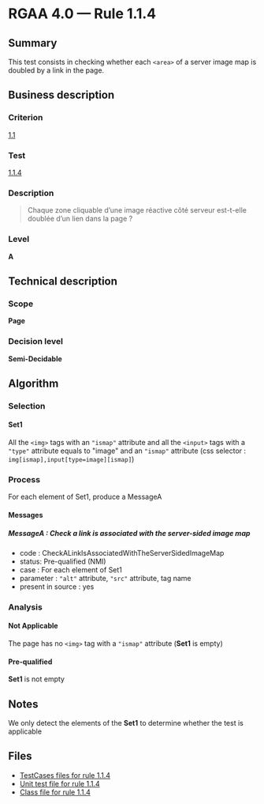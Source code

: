 # RGAA 4.0 — Rule 1.1.4

## Summary

This test consists in checking whether each `<area>` of a server image map is doubled by a link in the page.

## Business description

### Criterion

[1.1](https://www.numerique.gouv.fr/publications/rgaa-accessibilite/methode/criteres/#crit-1-1)

### Test

[1.1.4](https://www.numerique.gouv.fr/publications/rgaa-accessibilite/methode/criteres/#test-1-1-4)

### Description

> Chaque zone cliquable d’une image réactive côté serveur est-t-elle doublée d’un lien dans la page ?

### Level

**A**


## Technical description

### Scope

**Page**

### Decision level

**Semi-Decidable**

## Algorithm

### Selection

#### Set1

All the `<img>` tags with an `"ismap"` attribute and all the `<input>` tags with a `"type"` attribute equals to "image" and an `"ismap"` attribute (css selector : `img[ismap],input[type=image][ismap]`)

### Process

For each element of Set1, produce a MessageA

#### Messages

##### MessageA : Check a link is associated with the server-sided image map

-    code : CheckALinkIsAssociatedWithTheServerSidedImageMap
-    status: Pre-qualified (NMI)
-    case : For each element of Set1
-    parameter : `"alt"` attribute, `"src"` attribute, tag name
-    present in source : yes

### Analysis

#### Not Applicable

The page has no `<img>` tag with a `"ismap"` attribute (**Set1** is empty)

#### Pre-qualified

**Set1** is not empty

## Notes

We only detect the elements of the **Set1** to determine whether the test is applicable

## Files

- [TestCases files for rule 1.1.4](https://gitlab.com/asqatasun/Asqatasun/-/tree/master/rules/rules-rgaa4.0/src/test/resources/testcases/rgaa40/Rgaa40Rule010104/)
- [Unit test file for rule 1.1.4](https://gitlab.com/asqatasun/Asqatasun/-/blob/master/rules/rules-rgaa4.0/src/test/java/org/asqatasun/rules/rgaa40/Rgaa40Rule010104Test.java)
- [Class file for rule 1.1.4](https://gitlab.com/asqatasun/Asqatasun/-/blob/master/rules/rules-rgaa4.0/src/main/java/org/asqatasun/rules/rgaa40/Rgaa40Rule010104.java)


